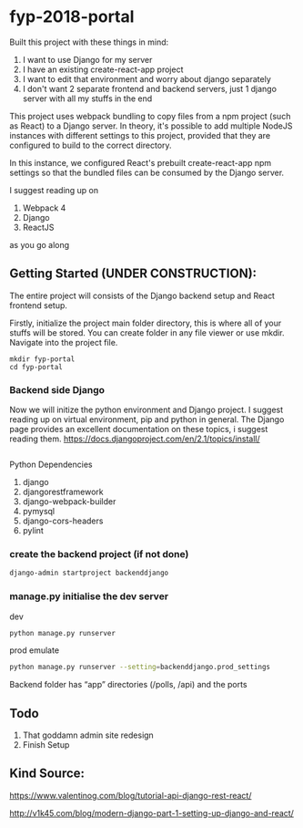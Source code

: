# fyp-2018-portal

Built this project with these things in mind:
1. I want to use Django for my server
2. I have an existing create-react-app project
3. I want to edit that environment and worry about django separately
4. I don't want 2 separate frontend and backend servers, just 1 django server with all my stuffs in the end

This project uses webpack bundling to copy files from a npm project (such as React) to a Django server.
In theory, it's possible to add multiple NodeJS instances with different settings to this project, provided that they are configured to build to the correct directory.

In this instance, we configured React's prebuilt create-react-app npm settings so that the bundled files can be consumed by the Django server.

I suggest reading up on 
1. Webpack 4
2. Django
3. ReactJS

as you go along

## Getting Started (UNDER CONSTRUCTION):

The entire project will consists of the Django backend setup and React frontend setup.

Firstly, initialize the project main folder directory, this is where all of your stuffs will be stored. You can create folder in any file viewer or use mkdir.
Navigate into the project file.

```terminal
mkdir fyp-portal
cd fyp-portal
```

### Backend side Django

Now we will initize the python environment and Django project. I suggest reading up on virtual environment, pip and python in general. The Django page provides an excellent documentation on these topics, i suggest reading them. 
https://docs.djangoproject.com/en/2.1/topics/install/

```terminal

```

Python Dependencies
1. django
2. djangorestframework
3. django-webpack-builder
4. pymysql
5. django-cors-headers
6. pylint


### create the backend project (if not done)

```bash
django-admin startproject backenddjango
```
### manage.py initialise the dev server
dev
```bash
python manage.py runserver
```
prod emulate
```bash
python manage.py runserver --setting=backenddjango.prod_settings
```

Backend folder has “app” directories (/polls, /api) and the ports


## Todo
1. That goddamn admin site redesign
2. Finish Setup

## Kind Source:
https://www.valentinog.com/blog/tutorial-api-django-rest-react/

http://v1k45.com/blog/modern-django-part-1-setting-up-django-and-react/